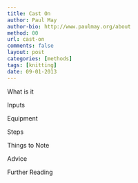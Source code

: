 ```yaml
---
title: Cast On
author: Paul May
author-bio: http://www.paulmay.org/about
method: 00
url: cast-on
comments: false
layout: post
categories: [methods]
tags: [knitting]
date: 09-01-2013
---
```

What is it

Inputs

Equipment

Steps

Things to Note

Advice

Further Reading